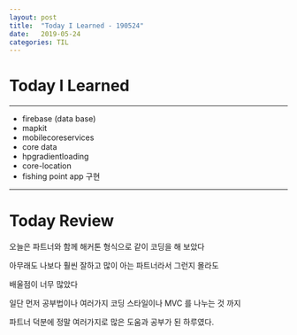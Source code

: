 ```yaml
---
layout: post
title:  "Today I Learned - 190524"
date:   2019-05-24
categories: TIL
---
```


# Today I Learned

---

- firebase (data base)
- mapkit
- mobilecoreservices
- core data
- hpgradientloading
- core-location
- fishing point app 구현

---

# Today Review

오늘은 파트너와 함께 해커톤 형식으로 같이 코딩을 해 보았다

아무래도 나보다 훨씬 잘하고 많이 아는 파트너라서 그런지 몰라도

배울점이 너무 많았다

일단 먼저 공부법이나 여러가지 코딩 스타일이나 MVC 를 나누는 것 까지

파트너 덕분에 정말 여러가지로 많은 도움과 공부가 된 하루였다.
